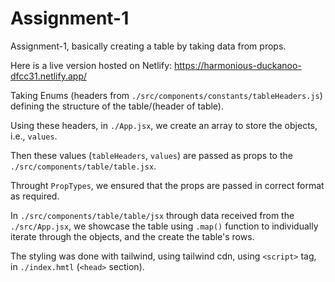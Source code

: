 # Assignment-1
Assignment-1, basically creating a table by taking data from props.

Here is a live version hosted on Netlify: https://harmonious-duckanoo-dfcc31.netlify.app/

Taking Enums (headers from `./src/components/constants/tableHeaders.js`) defining the structure of the table/(header of table).

Using these headers, in `./App.jsx`, we create an array to store the objects, i.e., `values`.

Then these values (`tableHeaders`, `values`) are passed as props to the `./src/components/table/table.jsx`.

Throught `PropTypes`, we ensured that the props are passed in correct format as required.

In `./src/components/table/table/jsx` through data received from the `./src/App.jsx`, we showcase the table using `.map()` function to individually iterate through the objects, and the create the table's rows.

The styling was done with tailwind, using tailwind cdn, using `<script>` tag, in `./index.hmtl` (`<head>` section).